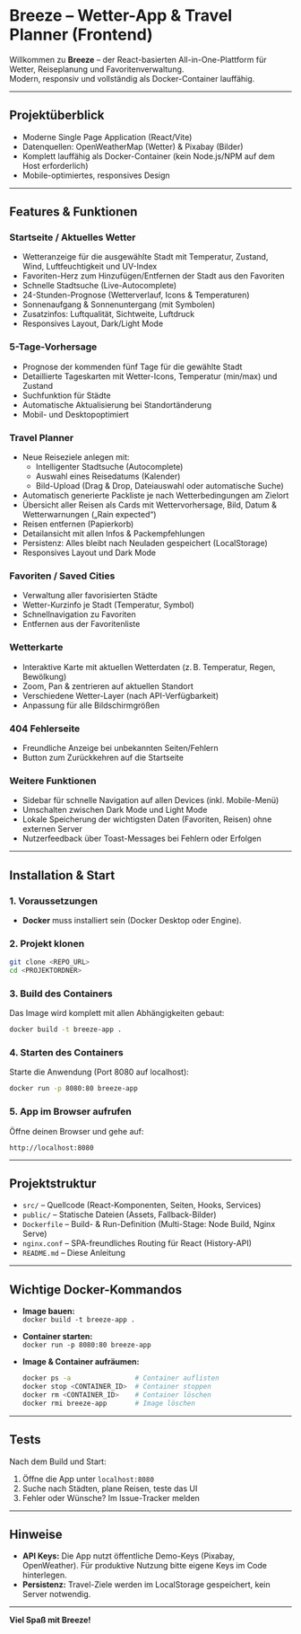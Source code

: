 # Breeze – Wetter-App & Travel Planner (Frontend)

Willkommen zu **Breeze** – der React-basierten All-in-One-Plattform für Wetter, Reiseplanung und Favoritenverwaltung.  
Modern, responsiv und vollständig als Docker-Container lauffähig.

---

## Projektüberblick

- Moderne Single Page Application (React/Vite)
- Datenquellen: OpenWeatherMap (Wetter) & Pixabay (Bilder)
- Komplett lauffähig als Docker-Container (kein Node.js/NPM auf dem Host erforderlich)
- Mobile-optimiertes, responsives Design

---

## Features & Funktionen

### **Startseite / Aktuelles Wetter**
- Wetteranzeige für die ausgewählte Stadt mit Temperatur, Zustand, Wind, Luftfeuchtigkeit und UV-Index
- Favoriten-Herz zum Hinzufügen/Entfernen der Stadt aus den Favoriten
- Schnelle Stadtsuche (Live-Autocomplete)
- 24-Stunden-Prognose (Wetterverlauf, Icons & Temperaturen)
- Sonnenaufgang & Sonnenuntergang (mit Symbolen)
- Zusatzinfos: Luftqualität, Sichtweite, Luftdruck
- Responsives Layout, Dark/Light Mode

### **5-Tage-Vorhersage**
- Prognose der kommenden fünf Tage für die gewählte Stadt
- Detaillierte Tageskarten mit Wetter-Icons, Temperatur (min/max) und Zustand
- Suchfunktion für Städte
- Automatische Aktualisierung bei Standortänderung
- Mobil- und Desktopoptimiert

### **Travel Planner**
- Neue Reiseziele anlegen mit:
  - Intelligenter Stadtsuche (Autocomplete)
  - Auswahl eines Reisedatums (Kalender)
  - Bild-Upload (Drag & Drop, Dateiauswahl oder automatische Suche)
- Automatisch generierte Packliste je nach Wetterbedingungen am Zielort
- Übersicht aller Reisen als Cards mit Wettervorhersage, Bild, Datum & Wetterwarnungen („Rain expected“)
- Reisen entfernen (Papierkorb)
- Detailansicht mit allen Infos & Packempfehlungen
- Persistenz: Alles bleibt nach Neuladen gespeichert (LocalStorage)
- Responsives Layout und Dark Mode

### **Favoriten / Saved Cities**
- Verwaltung aller favorisierten Städte
- Wetter-Kurzinfo je Stadt (Temperatur, Symbol)
- Schnellnavigation zu Favoriten
- Entfernen aus der Favoritenliste

### **Wetterkarte**
- Interaktive Karte mit aktuellen Wetterdaten (z. B. Temperatur, Regen, Bewölkung)
- Zoom, Pan & zentrieren auf aktuellen Standort
- Verschiedene Wetter-Layer (nach API-Verfügbarkeit)
- Anpassung für alle Bildschirmgrößen

### **404 Fehlerseite**
- Freundliche Anzeige bei unbekannten Seiten/Fehlern
- Button zum Zurückkehren auf die Startseite

### **Weitere Funktionen**
- Sidebar für schnelle Navigation auf allen Devices (inkl. Mobile-Menü)
- Umschalten zwischen Dark Mode und Light Mode
- Lokale Speicherung der wichtigsten Daten (Favoriten, Reisen) ohne externen Server
- Nutzerfeedback über Toast-Messages bei Fehlern oder Erfolgen

---

## Installation & Start

### 1. Voraussetzungen

- **Docker** muss installiert sein (Docker Desktop oder Engine).

### 2. Projekt klonen
```bash
git clone <REPO_URL>
cd <PROJEKTORDNER>
```

### 3. Build des Containers

Das Image wird komplett mit allen Abhängigkeiten gebaut:

```bash
docker build -t breeze-app .
```

### 4. Starten des Containers

Starte die Anwendung (Port 8080 auf localhost):

```bash
docker run -p 8080:80 breeze-app
```

### 5. App im Browser aufrufen

Öffne deinen Browser und gehe auf:

```
http://localhost:8080
```

---

## Projektstruktur

- `src/` – Quellcode (React-Komponenten, Seiten, Hooks, Services)
- `public/` – Statische Dateien (Assets, Fallback-Bilder)
- `Dockerfile` – Build- & Run-Definition (Multi-Stage: Node Build, Nginx Serve)
- `nginx.conf` – SPA-freundliches Routing für React (History-API)
- `README.md` – Diese Anleitung

---

## Wichtige Docker-Kommandos

- **Image bauen:**  
  `docker build -t breeze-app .`

- **Container starten:**  
  `docker run -p 8080:80 breeze-app`

- **Image & Container aufräumen:**  
  ```bash
  docker ps -a                # Container auflisten
  docker stop <CONTAINER_ID>  # Container stoppen
  docker rm <CONTAINER_ID>    # Container löschen
  docker rmi breeze-app       # Image löschen
  ```

---

## Tests

Nach dem Build und Start:  
1. Öffne die App unter `localhost:8080`
2. Suche nach Städten, plane Reisen, teste das UI
3. Fehler oder Wünsche? Im Issue-Tracker melden

---

## Hinweise

- **API Keys:** Die App nutzt öffentliche Demo-Keys (Pixabay, OpenWeather). Für produktive Nutzung bitte eigene Keys im Code hinterlegen.
- **Persistenz:** Travel-Ziele werden im LocalStorage gespeichert, kein Server notwendig.

---

**Viel Spaß mit Breeze!**
